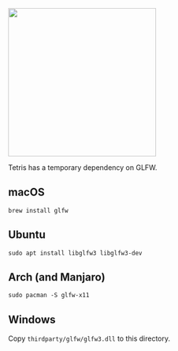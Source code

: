 <img src='https://raw.githubusercontent.com/vlang/v/master/examples/tetris/screenshot.png' width=300>

Tetris has a temporary dependency on GLFW. 

## macOS
`brew install glfw` 
 
## Ubuntu 
`sudo apt install libglfw3 libglfw3-dev`

## Arch (and Manjaro)
`sudo pacman -S glfw-x11` 

## Windows 
Copy `thirdparty/glfw/glfw3.dll` to this directory. 

